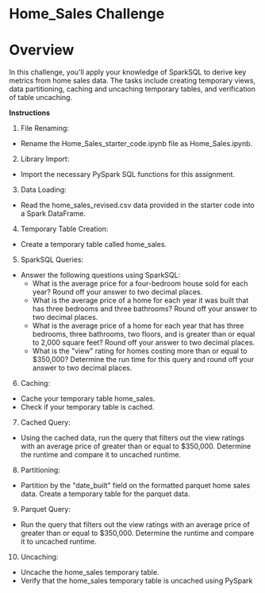 # Home_Sales Challenge

# Overview
In this challenge, you'll apply your knowledge of SparkSQL to derive key metrics from home sales data. The tasks include creating temporary views, data partitioning, caching and uncaching temporary tables, and verification of table uncaching.

**Instructions**
1. File Renaming:

 * Rename the Home_Sales_starter_code.ipynb file as Home_Sales.ipynb.
2. Library Import:

 * Import the necessary PySpark SQL functions for this assignment.
3. Data Loading:

 * Read the home_sales_revised.csv data provided in the starter code into a Spark DataFrame.
4. Temporary Table Creation:

 * Create a temporary table called home_sales.
5. SparkSQL Queries:

 * Answer the following questions using SparkSQL:
    * What is the average price for a four-bedroom house sold for each year? Round off your answer to two decimal places.
    * What is the average price of a home for each year it was built that has three bedrooms and three bathrooms? Round off your answer to two decimal places.
    * What is the average price of a home for each year that has three bedrooms, three bathrooms, two floors, and is greater than or equal to 2,000 square feet? Round off your answer to two decimal places.
    * What is the "view" rating for homes costing more than or equal to $350,000? Determine the run time for this query and round off your answer to two decimal places.
6. Caching:

 * Cache your temporary table home_sales.
 * Check if your temporary table is cached.
7. Cached Query:

 * Using the cached data, run the query that filters out the view ratings with an average price of greater than or equal to $350,000. Determine the runtime and compare it to uncached runtime.
8. Partitioning:

 * Partition by the "date_built" field on the formatted parquet home sales data.
Create a temporary table for the parquet data.
9. Parquet Query:

 * Run the query that filters out the view ratings with an average price of greater than or equal to $350,000. Determine the runtime and compare it to uncached runtime.
10. Uncaching:

 * Uncache the home_sales temporary table.
 * Verify that the home_sales temporary table is uncached using PySpark